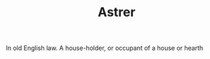 ---
title: Astrer
letter: A
permalink: "/definitions/bld-astrer.html"
body: In old English law. A house-holder, or occupant of a house or hearth
published_at: '2018-07-07'
source: Black's Law Dictionary 2nd Ed (1910)
layout: post
---